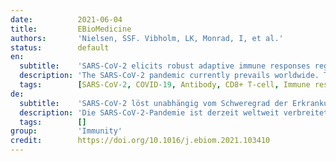 ```yaml
---
date:          2021-06-04
title:         EBioMedicine
authors:       'Nielsen, SSF. Vibholm, LK, Monrad, I, et al.'
status:        default
en:
  subtitle:    'SARS-CoV-2 elicits robust adaptive immune responses regardless of disease severity'
  description: 'The SARS-CoV-2 pandemic currently prevails worldwide. To understand the immunological signature of SARS-CoV-2 infections and aid the search and evaluation of new treatment modalities and vaccines, comprehensive characterization of adaptive immune responses towards SARS-CoV-2 is needed. We included 203 recovered SARS-CoV-2 infected patients in Denmark between April 3rd and July 9th 2020, at least 14 days after COVID-19 symptom recovery. The participants had experienced a range of disease severities from asymptomatic to severe. We collected plasma, serum and PBMC’s for analysis of SARS-CoV-2 specific antibody response by Meso Scale analysis including other coronavirus strains, ACE2 competition, IgA ELISA, pseudovirus neutralization capacity, and dextramer flow cytometry analysis of CD8+ T cells. The immunological outcomes were compared amongst severity groups within the cohort, and 10 pre-pandemic SARS-CoV-2 negative controls. We report broad serological profiles within the cohort, detecting antibody binding to other human coronaviruses. 202(>99%) participants had SARS-CoV-2 specific antibodies, with SARS-CoV-2 neutralization and spike-ACE2 receptor interaction blocking observed in 193(95%) individuals. A significant positive correlation (r=0.7804) between spike-ACE2 blocking antibody titers and neutralization potency was observed. Further, SARS-CoV-2 specific CD8+ T-cell responses were clear and quantifiable in 95 of 106(90%) HLA-A2+ individuals. The viral surface spike protein was identified as the dominant target for both neutralizing antibodies and CD8+ T-cell responses. Overall, the majority of patients had robust adaptive immune responses, regardless of their disease severity.'
  tags:        [SARS-CoV-2, COVID-19, Antibody, CD8+ T-cell, Immune response, Adaptive, Asymptomatic, Severe, Corona, Virus]
de:
  subtitle:    'SARS-CoV-2 löst unabhängig vom Schweregrad der Erkrankung robuste adaptive Immunreaktionen aus'
  description: 'Die SARS-CoV-2-Pandemie ist derzeit weltweit verbreitet. Um die immunologische Signatur von SARS-CoV-2-Infektionen zu verstehen und die Suche und Bewertung neuer Behandlungsmethoden und Impfstoffe zu unterstützen, ist eine umfassende Charakterisierung der adaptiven Immunantwort auf SARS-CoV-2 erforderlich. Wir haben 203 genesene SARS-CoV-2-infizierte Patienten in Dänemark zwischen dem 3. April und dem 9. Juli 2020, mindestens 14 Tage nach Auftreten der COVID-19-Symptome, untersucht. Die Teilnehmer hatten eine Reihe von Krankheitsschweregraden erlebt, von asymptomatisch bis schwer. Wir sammelten Plasma, Serum und PBMCs zur Analyse der SARS-CoV-2-spezifischen Antikörperreaktion mittels Meso-Scale-Analyse, einschließlich anderer Coronavirus-Stämme, ACE2-Konkurrenz, IgA-ELISA, Pseudovirus-Neutralisierungskapazität und Dextramer-Durchflusszytometrie-Analyse von CD8+ T-Zellen. Die immunologischen Ergebnisse wurden zwischen den Schweregradgruppen innerhalb der Kohorte und 10 präpandemischen SARS-CoV-2-negativen Kontrollen verglichen. Wir berichten über ein breites serologisches Profil innerhalb der Kohorte, das Antikörperbindungen gegen andere humane Coronaviren nachweist. 202 (>99 %) der Teilnehmer wiesen SARS-CoV-2-spezifische Antikörper auf, wobei bei 193 (95 %) Personen eine Neutralisierung von SARS-CoV-2 und eine Blockierung der Spike-ACE2-Rezeptor-Interaktion beobachtet wurde. Es wurde eine signifikante positive Korrelation (r=0,7804) zwischen den Spike-ACE2 blockierenden Antikörpertitern und der Neutralisierungskraft festgestellt. Darüber hinaus waren SARS-CoV-2-spezifische CD8+ T-Zell-Reaktionen bei 95 von 106 (90 %) HLA-A2+ Personen eindeutig und quantifizierbar. Das virale Oberflächen-Spike-Protein wurde als dominantes Ziel sowohl für neutralisierende Antikörper als auch für CD8+ T-Zell-Reaktionen identifiziert. Insgesamt zeigte die Mehrheit der Patienten unabhängig vom Schweregrad der Erkrankung robuste adaptive Immunantworten.' 
  tags:        []
group:         'Immunity'
credit:        https://doi.org/10.1016/j.ebiom.2021.103410
---
```

